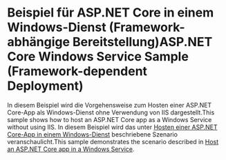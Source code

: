 # <a name="aspnet-core-windows-service-sample-framework-dependent-deployment"></a><span data-ttu-id="1b509-101">Beispiel für ASP.NET Core in einem Windows-Dienst (Framework-abhängige Bereitstellung)</span><span class="sxs-lookup"><span data-stu-id="1b509-101">ASP.NET Core Windows Service Sample (Framework-dependent Deployment)</span></span>

<span data-ttu-id="1b509-102">In diesem Beispiel wird die Vorgehensweise zum Hosten einer ASP.NET Core-App als Windows-Dienst ohne Verwendung von IIS dargestellt.</span><span class="sxs-lookup"><span data-stu-id="1b509-102">This sample shows how to host an ASP.NET Core app as a Windows Service without using IIS.</span></span> <span data-ttu-id="1b509-103">In diesem Beispiel wird das unter [Hosten einer ASP.NET Core-App in einem Windows-Dienst](https://docs.microsoft.com/aspnet/core/host-and-deploy/windows-service) beschriebene Szenario veranschaulicht.</span><span class="sxs-lookup"><span data-stu-id="1b509-103">This sample demonstrates the scenario described in [Host an ASP.NET Core app in a Windows Service](https://docs.microsoft.com/aspnet/core/host-and-deploy/windows-service).</span></span>
